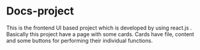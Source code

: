 # Docs-project
This is the frontend UI based project which is developed by using react.js . Basically  this project have a page with some cards. Cards have file, content and some buttons for performing their individual functions.
